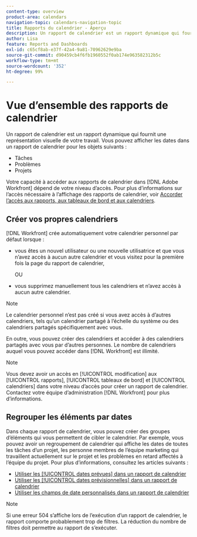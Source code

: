 ```yaml
---
content-type: overview
product-area: calendars
navigation-topic: calendars-navigation-topic
title: Rapports du calendrier - Aperçu
description: Un rapport de calendrier est un rapport dynamique qui fournit une représentation visuelle de votre travail. Vous pouvez afficher les dates dans un rapport de calendrier pour les tâches, les problèmes et les projets.
author: Lisa
feature: Reports and Dashboards
exl-id: c65cf8ab-e37f-42a4-9a81-70962629e9ba
source-git-commit: d90459cb4f6fb1960552f0ab174e963582312b5c
workflow-type: tm+mt
source-wordcount: '352'
ht-degree: 99%

---
```


# Vue d’ensemble des rapports de calendrier

<!-- Audited: 01/2024 -->

Un rapport de calendrier est un rapport dynamique qui fournit une représentation visuelle de votre travail. Vous pouvez afficher les dates dans un rapport de calendrier pour les objets suivants :

* Tâches
* Problèmes
* Projets

Votre capacité à accéder aux rapports de calendrier dans [!DNL Adobe Workfront] dépend de votre niveau d’accès. Pour plus d’informations sur l’accès nécessaire à l’affichage des rapports de calendrier, voir [Accorder l’accès aux rapports, aux tableaux de bord et aux calendriers](../../../administration-and-setup/add-users/configure-and-grant-access/grant-access-reports-dashboards-calendars.md).

## Créer vos propres calendriers

[!DNL Workfront] crée automatiquement votre calendrier personnel par défaut lorsque :

* vous êtes un nouvel utilisateur ou une nouvelle utilisatrice et que vous n’avez accès à aucun autre calendrier et vous visitez pour la première fois la page du rapport de calendrier,

  OU

* vous supprimez manuellement tous les calendriers et n’avez accès à aucun autre calendrier.

>[!NOTE]
>
>Le calendrier personnel n’est pas créé si vous avez accès à d’autres calendriers, tels qu’un calendrier partagé à l’échelle du système ou des calendriers partagés spécifiquement avec vous.

En outre, vous pouvez créer des calendriers et accéder à des calendriers partagés avec vous par d’autres personnes. Le nombre de calendriers auquel vous pouvez accéder dans [!DNL Workfront] est illimité.

>[!NOTE]
>
>Vous devez avoir un accès en [!UICONTROL modification] aux [!UICONTROL rapports], [!UICONTROL tableaux de bord] et [!UICONTROL calendriers] dans votre niveau d’accès pour créer un rapport de calendrier. Contactez votre équipe d’administration [!DNL Workfront] pour plus d’informations.

## Regrouper les éléments par dates

Dans chaque rapport de calendrier, vous pouvez créer des groupes d’éléments qui vous permettent de cibler le calendrier. Par exemple, vous pouvez avoir un regroupement de calendrier qui affiche les dates de toutes les tâches d’un projet, les personne membres de l’équipe marketing qui travaillent actuellement sur le projet et les problèmes en retard affectés à l’équipe du projet. Pour plus d’informations, consultez les articles suivants :

* [Utiliser les [!UICONTROL dates prévues] dans un rapport de calendrier](../../../reports-and-dashboards/reports/calendars/use-planned-dates.md)
* [Utiliser les [!UICONTROL dates prévisionnelles] dans un rapport de calendrier](../../../reports-and-dashboards/reports/calendars/use-projected-dates.md)
* [Utiliser les champs de date personnalisés dans un rapport de calendrier](../../../reports-and-dashboards/reports/calendars/use-custom-dates.md)

>[!NOTE]
>
>Si une erreur 504 s’affiche lors de l’exécution d’un rapport de calendrier, le rapport comporte probablement trop de filtres. La réduction du nombre de filtres doit permettre au rapport de s’exécuter.
